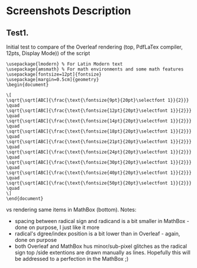 # Screenshots Description
## Test1.
Initial test to compare of the Overleaf rendering (top, PdfLaTex compiler, 12pts, Display Mode)) of the script 
```
\usepackage{lmodern} % For Latin Modern text
\usepackage{amsmath} % For math environments and some math features
\usepackage[fontsize=12pt]{fontsize}
\usepackage[margin=0.5cm]{geometry}
\begin{document}

\[
\sqrt{\sqrt[ABC]{\frac{\text{\fontsize{9pt}{20pt}\selectfont 1}}{2}}}
\quad
\sqrt{\sqrt[ABC]{\frac{\text{\fontsize{12pt}{20pt}\selectfont 1}}{2}}}
\quad
\sqrt{\sqrt[ABC]{\frac{\text{\fontsize{14pt}{20pt}\selectfont 1}}{2}}}
\quad
\sqrt{\sqrt[ABC]{\frac{\text{\fontsize{18pt}{20pt}\selectfont 1}}{2}}}
\quad
\sqrt{\sqrt[ABC]{\frac{\text{\fontsize{21pt}{20pt}\selectfont 1}}{2}}}
\quad
\sqrt{\sqrt[ABC]{\frac{\text{\fontsize{24pt}{20pt}\selectfont 1}}{2}}}
\quad
\sqrt{\sqrt[ABC]{\frac{\text{\fontsize{30pt}{20pt}\selectfont 1}}{2}}}
\quad
\sqrt{\sqrt[ABC]{\frac{\text{\fontsize{40pt}{20pt}\selectfont 1}}{2}}}
\quad
\sqrt{\sqrt[ABC]{\frac{\text{\fontsize{50pt}{20pt}\selectfont 1}}{2}}}
\quad
\]
\end{document}
```
vs rendering same items in MathBox (bottom).
Notes:
- spacing between radical sign and radicand is a bit smaller in MathBox - done on purpose, I just like it more
- radical's dgree/index position is a bit lower than in Overleaf  - again, done on purpose
- both Overleaf and MathBox hus minor/sub-pixel glitches as the radical sign top /side extentions are drawn manually as lines.
  Hopefully this will be addressed to a perfection in the MathBox ;)